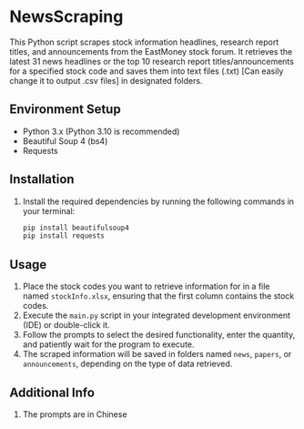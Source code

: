 # NewsScraping
This Python script scrapes stock information headlines, research report titles, and announcements from the EastMoney stock forum. It retrieves the latest 31 news headlines or the top 10 research report titles/announcements for a specified stock code and saves them into text files (.txt) [Can easily change it to output .csv files] in designated folders.

## Environment Setup

- Python 3.x (Python 3.10 is recommended)
- Beautiful Soup 4 (bs4)
- Requests

## Installation

1. Install the required dependencies by running the following commands in your terminal:

   ```bash
   pip install beautifulsoup4
   pip install requests

## Usage

1. Place the stock codes you want to retrieve information for in a file named `stockInfo.xlsx`, ensuring that the first column contains the stock codes.
2. Execute the `main.py` script in your integrated development environment (IDE) or double-click it.
3. Follow the prompts to select the desired functionality, enter the quantity, and patiently wait for the program to execute.
4. The scraped information will be saved in folders named `news`, `papers`, or `announcements`, depending on the type of data retrieved.

## Additional Info
1. The prompts are in Chinese
